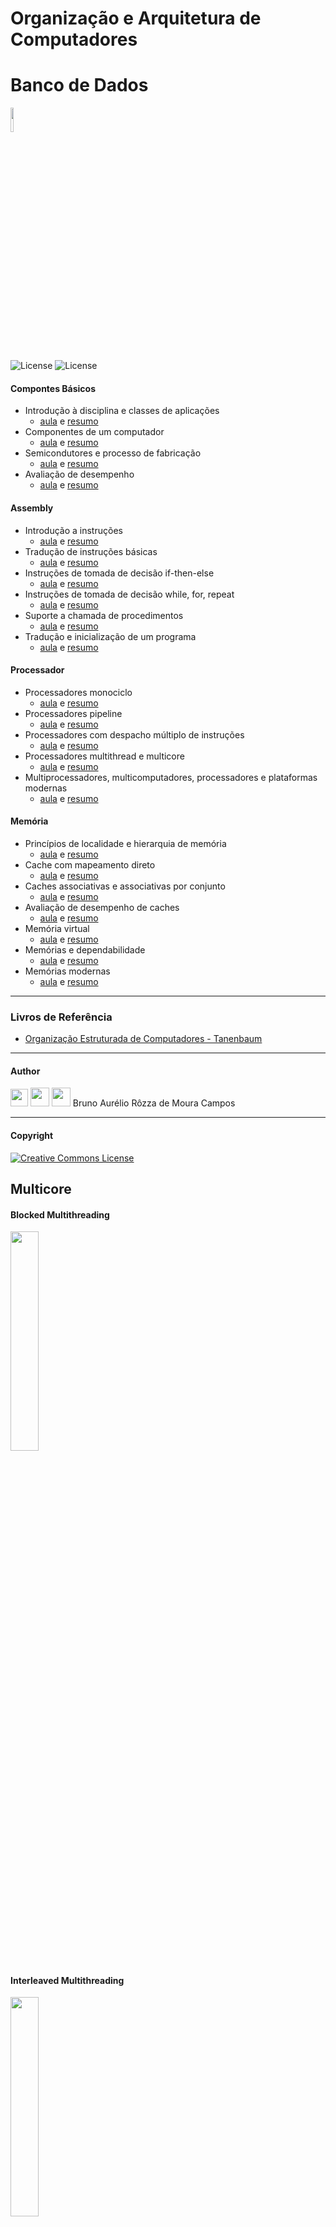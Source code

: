 # Organização e Arquitetura de Computadores

# Banco de Dados 

<img src="images/image_bd.png" width="10%" height="10%" align="center" valign="center"/> 

![License](https://img.shields.io/badge/Code%20License-MIT-blue.svg?style=flat-square)
![License](https://img.shields.io/badge/UFSC-Organiza%C3%A7%C3%A3o%20e%20Arquitetura%20de%20Computadores-red?style=flat-square)


#### Compontes Básicos
- Introdução à disciplina e classes de aplicações
  - [aula]() e [resumo]()
- Componentes de um computador
  - [aula](aulas/) e [resumo](resumos/)
- Semicondutores e processo de fabricação
  - [aula](aulas/) e [resumo](resumos/)
- Avaliação de desempenho
  - [aula](aulas/) e [resumo](resumos/)

#### Assembly
- Introdução a instruções
  - [aula](aulas/) e [resumo](resumos/)
- Tradução de instruções básicas
  - [aula](aulas/) e [resumo](resumos/)
- Instruções de tomada de decisão if-then-else
  - [aula](aulas/) e [resumo](resumos/)
- Instruções de tomada de decisão while, for, repeat
  - [aula](aulas/) e [resumo](resumos/)
- Suporte a chamada de procedimentos
  - [aula](aulas/) e [resumo](resumos/)
- Tradução e inicialização de um programa
  - [aula](aulas/) e [resumo](resumos/)

#### Processador
- Processadores monociclo
  - [aula](aulas/) e [resumo](resumos/)
- Processadores pipeline
  - [aula](aulas/) e [resumo](resumos/)
- Processadores com despacho múltiplo de instruções
  - [aula](aulas/) e [resumo](resumos/)
- Processadores multithread e multicore
  - [aula](aulas/) e [resumo](resumos/)
- Multiprocessadores, multicomputadores, processadores e plataformas modernas
  - [aula](aulas/) e [resumo](resumos/)

#### Memória
- Princípios de localidade e hierarquia de memória
  - [aula](aulas/) e [resumo](resumos/)
- Cache com mapeamento direto
  - [aula](aulas/) e [resumo](resumos/)
- Caches associativas e associativas por conjunto
  - [aula](aulas/) e [resumo](resumos/)
- Avaliação de desempenho de caches
  - [aula](aulas/) e [resumo](resumos/)
- Memória virtual
  - [aula](aulas/) e [resumo](resumos/)
- Memórias e dependabilidade
  - [aula](aulas/) e [resumo](resumos/)
- Memórias modernas
  - [aula](aulas/) e [resumo](resumos/)

---

 ### Livros de Referência
- [Organização Estruturada de Computadores - Tanenbaum](livros/)

---

#### Author
<a href="mailto:brunocampos01@gmail.com" target="_blank"><img class="" src="https://github.com/brunocampos01/devops/blob/master/images/gmail.png" width="28"></a>
<a href="https://github.com/brunocampos01" target="_blank"><img class="ai-subscribed-social-icon" src="https://github.com/brunocampos01/devops/blob/master/images/github.png" width="30"></a>
<a href="https://www.linkedin.com/in/brunocampos01/" target="_blank"><img class="ai-subscribed-social-icon" src="https://github.com/brunocampos01/devops/blob/master/images/linkedin.png" width="30"></a>
Bruno Aurélio Rôzza de Moura Campos 

---

#### Copyright
<a rel="license" href="http://creativecommons.org/licenses/by-sa/4.0/"><img alt="Creative Commons License" style="border-width:0" src="https://i.creativecommons.org/l/by-sa/4.0/88x31.png" /></a><br/>


## Multicore
#### Blocked Multithreading
<img src="img/multicore_com_blocked_multithreading.jpg" align="center" height=auto width=30%/>

#### Interleaved Multithreading
<img src="img/multicore_com_interleaved_multithreading.jpg" align="center" height=auto width=30%/>

#### Simultaneous Multithreading
<img src="img/multicore_com_simultaneous_multithreading.jpg" align="center" height=auto width=30%/>

#### Superescalar
<img src="img/multicore_superescalar.jpg" align="center" height=auto width=30%/>


## Multiprocessador
#### Numa
<img src="img/multiprocessador_numa.jpg" align="center" height=auto width=90%/>

#### Uma
<img src="img/multiprocessador_uma.jpg" align="center" height=auto width=90%/>

## Superscalar
#### Superscalar
<img src="img/superescalar.jpg" align="center" height=auto width=30%/>

#### Multithread
<img src="img/superescalar_com_interleaved_multithreading.jpg" align="center" height=auto width=30%/>
